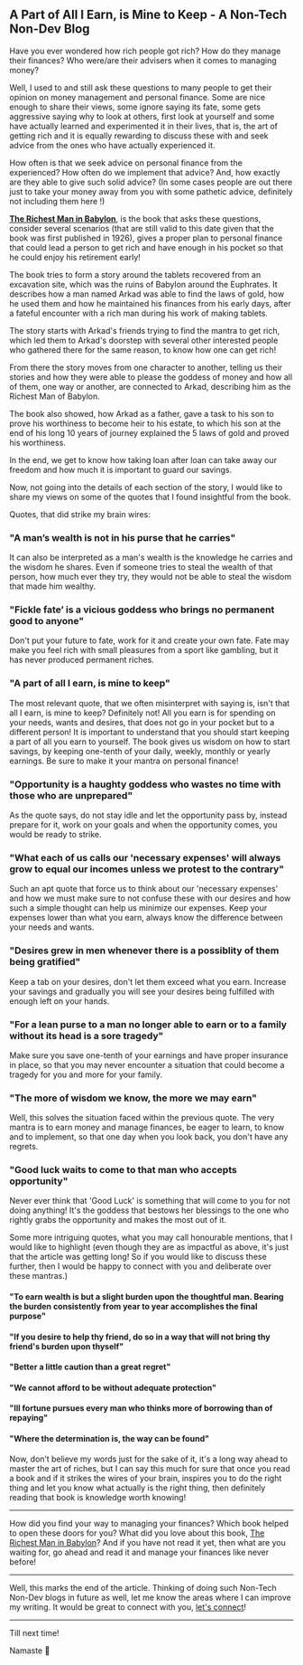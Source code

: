 ## A Part of All I Earn, is Mine to Keep - A Non-Tech Non-Dev Blog

Have you ever wondered how rich people got rich? How do they manage their finances? Who were/are their advisers when it comes to managing money?

Well, I used to and still ask these questions to many people to get their opinion on money management and personal finance. Some are nice enough to share their views, some ignore saying its fate, some gets aggressive saying why to look at others, first look at yourself and some have actually learned and experimented it in their lives, that is, the art of getting rich and it is equally rewarding to discuss these with and seek advice from the ones who have actually experienced it.

How often is that we seek advice on personal finance from the experienced? How often do we implement that advice? And, how exactly are they able to give such solid advice? (In some cases people are out there just to take your money away from you with some pathetic advice, definitely not including them here !)

**[The Richest Man in Babylon](https://amzn.to/394z4dJ)**, is the book that asks these questions, consider several scenarios (that are still valid to this date given that the book was first published in 1926), gives a proper plan to personal finance that could lead a person to get rich and have enough in his pocket so that he could enjoy his retirement early!

The book tries to form a story around the tablets recovered from an excavation site, which was the ruins of Babylon around the Euphrates. It describes how a man named Arkad was able to find the laws of gold, how he used them and how he maintained his finances from his early days, after a fateful encounter with a rich man during his work of making tablets.

The story starts with Arkad's friends trying to find the mantra to get rich, which led them to Arkad's doorstep with several other interested people who gathered there for the same reason, to know how one can get rich!

From there the story moves from one character to another, telling us their stories and how they were able to please the goddess of money and how all of them, one way or another, are connected to Arkad, describing him as the Richest Man of Babylon.

The book also showed, how Arkad as a father, gave a task to his son to prove his worthiness to become heir to his estate, to which his son at the end of his long 10 years of journey explained the 5 laws of gold and proved his worthiness.

In the end, we get to know how taking loan after loan can take away our freedom and how much it is important to guard our savings.

Now, not going into the details of each section of the story, I would like to share my views on some of the quotes that I found insightful from the book.

Quotes, that did strike my brain wires:

### "A man’s wealth is not in his purse that he carries"

It can also be interpreted as a man's wealth is the knowledge he carries and the wisdom he shares. Even if someone tries to steal the wealth of that person, how much ever they try, they would not be able to steal the wisdom that made him wealthy.

### "Fickle fate’ is a vicious goddess who brings no permanent good to anyone"

Don't put your future to fate, work for it and create your own fate. Fate may make you feel rich with small pleasures from a sport like gambling, but it has never produced permanent riches.

### "A part of all I earn, is mine to keep"

The most relevant quote, that we often misinterpret with saying is, isn't that all I earn, is mine to keep? Definitely not! All you earn is for spending on your needs, wants and desires, that does not go in your pocket but to a different person! It is important to understand that you should start keeping a part of all you earn to yourself. The book gives us wisdom on how to start savings, by keeping one-tenth of your daily, weekly, monthly or yearly earnings. Be sure to make it your mantra on personal finance!

### "Opportunity is a haughty goddess who wastes no time with those who are unprepared"

As the quote says, do not stay idle and let the opportunity pass by, instead prepare for it, work on your goals and when the opportunity comes, you would be ready to strike.

### "What each of us calls our 'necessary expenses' will always grow to equal our incomes unless we protest to the contrary"

Such an apt quote that force us to think about our 'necessary expenses' and how we must make sure to not confuse these with our desires and how such a simple thought can help us minimize our expenses. Keep your expenses lower than what you earn, always know the difference between your needs and wants.

### "Desires grew in men whenever there is a possiblity of them being gratified"

Keep a tab on your desires, don't let them exceed what you earn. Increase your savings and gradually you will see your desires being fulfilled with enough left on your hands.

### "For a lean purse to a man no longer able to earn or to a family without its head is a sore tragedy"

Make sure you save one-tenth of your earnings and have proper insurance in place, so that you may never encounter a situation that could become a tragedy for you and more for your family.

### "The more of wisdom we know, the more we may earn"

Well, this solves the situation faced within the previous quote. The very mantra is to earn money and manage finances, be eager to learn, to know and to implement, so that one day when you look back, you don't have any regrets.

### "Good luck waits to come to that man who accepts opportunity"

Never ever think that 'Good Luck' is something that will come to you for not doing anything! It's the goddess that bestows her blessings to the one who rightly grabs the opportunity and makes the most out of it.

Some more intriguing quotes, what you may call honourable mentions, that I would like to highlight (even though they are as impactful as above, it's just that the article was getting long! So if you would like to discuss these further, then I would be happy to connect with you and deliberate over these mantras.)

#### "To earn wealth is but a slight burden upon the thoughtful man. Bearing the burden consistently from year to year accomplishes the final purpose"

#### "If you desire to help thy friend, do so in a way that will not bring thy friend's burden upon thyself"

#### "Better a little caution than a great regret"

#### "We cannot afford to be without adequate protection"

#### "Ill fortune pursues every man who thinks more of borrowing than of repaying"

#### "Where the determination is, the way can be found"

Now, don’t believe my words just for the sake of it, it's a long way ahead to master the art of riches, but I can say this much for sure that once you read a book and if it strikes the wires of your brain, inspires you to do the right thing and let you know what actually is the right thing, then definitely reading that book is knowledge worth knowing!

---

How did you find your way to managing your finances? Which book helped to open these doors for you? What did you love about this book, [The Richest Man in Babylon](https://amzn.to/394z4dJ)? And if you have not read it yet, then what are you waiting for, go ahead and read it and manage your finances like never before!

---

Well, this marks the end of the article. Thinking of doing such Non-Tech Non-Dev blogs in future as well, let me know the areas where I can improve my writing. It would be great to connect with you, [let's connect](https://www.linkedin.com/in/siddharth-chandra1/)! 

---

Till next time!

Namaste 🙏
